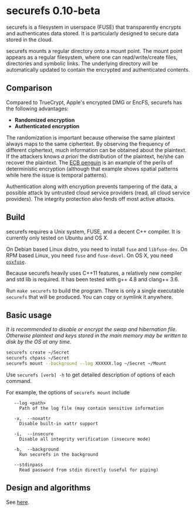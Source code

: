# securefs 0.10-beta

securefs is a filesystem in userspace (FUSE) that transparently encrypts and authenticates data stored. It is particularly designed to secure data stored in the cloud.

securefs mounts a regular directory onto a mount point. The mount point appears as a regular filesystem, where one can read/write/create files, directories and symbolic links. The underlying directory will be automatically updated to contain the encrypted and authenticated contents.

## Comparison

Compared to TrueCrypt, Apple's encrypted DMG or EncFS, securefs has the following advantages:

* __Randomized encryption__
* __Authenticated encryption__

The randomization is important because otherwise the same plaintext always maps to the same ciphertext. By observing the frequency of different ciphertext, much information can be obtained about the plaintext. If the attackers knows *a priori* the distribution of the plaintext, he/she can recover the plaintext. The [ECB penguin](https://filippo.io/the-ecb-penguin/) is an example of the perils of deterministic encryption (although that example shows spatial patterns while here the issue is temporal patterns).

Authentication along with encryption prevents tampering of the data, a possible attack by untrusted cloud service providers (read, all cloud service providers). The integrity protection also fends off most active attacks.

## Build

securefs requires a Unix system, FUSE, and a decent C++ compiler. It is currently only tested on Ubuntu and OS X.

On Debian based Linux distro, you need to install `fuse` and `libfuse-dev`. On RPM based Linux, you need `fuse` and `fuse-devel`. On OS X, you need [`osxfuse`](https://osxfuse.github.io).

Because securefs heavily uses C++11 features, a relatively new compiler and std lib is required. It has been tested with g++ 4.8 and clang++ 3.6.

Run `make securefs` to build the program. There is only a single executable `securefs` that will be produced. You can copy or symlink it anywhere.

## Basic usage

*It is recommended to disable or encrypt the swap and hibernation file. Otherwise plaintext and keys stored in the main memory may be written to disk by the OS at any time.*

```bash
securefs create ~/Secret
securefs chpass ~/Secret
securefs mount --background --log XXXXXX.log ~/Secret ~/Mount
```

Use `securefs [verb] -h` to get detailed description of options of each command.

For example, the options of `securefs mount` include

```
   --log <path>
     Path of the log file (may contain sensitive information

   -x,  --noxattr
     Disable built-in xattr support

   -i,  --insecure
     Disable all integrity verification (insecure mode)

   -b,  --background
     Run securefs in the background

   --stdinpass
     Read password from stdin directly (useful for piping)
```

## Design and algorithms

See [here](docs/design.md).

